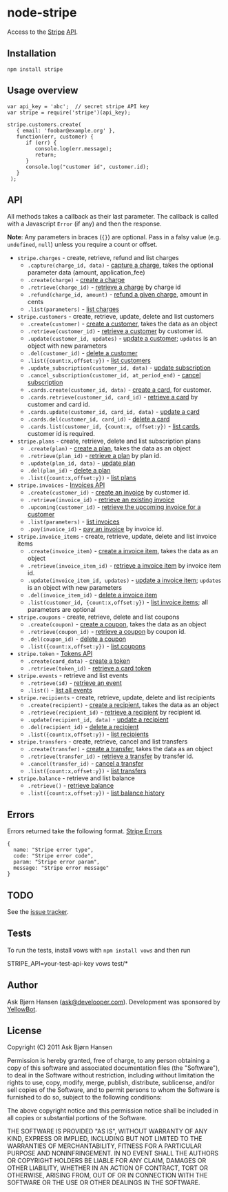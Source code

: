 # node-stripe

Access to the [Stripe](https://stripe.com/) [API](https://stripe.com/docs/api).


## Installation

`npm install stripe`

## Usage overview


    var api_key = 'abc';  // secret stripe API key
    var stripe = require('stripe')(api_key);

    stripe.customers.create(
       { email: 'foobar@example.org' },
       function(err, customer) {
          if (err) {
             console.log(err.message);
             return;
          }
          console.log("customer id", customer.id);
       }
     );


## API

All methods takes a callback as their last parameter. The callback is
called with a Javascript `Error` (if any) and then the response.

**Note**: Any parameters in braces (`{}`) are optional. Pass in a falsy value (e.g. `undefined`, `null`) unless you require a count or offset.

* `stripe.charges` - create, retrieve, refund and list charges
   * `.capture(charge_id, data)` - [capture a charge](https://stripe.com/docs/api#charge_capture), takes the optional parameter data (amount, application_fee)
   * `.create(charge)` - [create a charge](https://stripe.com/docs/api#create_charge)
   * `.retrieve(charge_id)` - [retrieve a charge](https://stripe.com/docs/api#retrieve_charge) by charge id
   * `.refund(charge_id, amount)` - [refund a given charge](https://stripe.com/docs/api#refund_charge), amount in cents
   * `.list(parameters)` - [list charges](https://stripe.com/docs/api#list_charges)
* `stripe.customers` - create, retrieve, update, delete and list customers
   * `.create(customer)` - [create a customer](https://stripe.com/docs/api#create_customer), takes the data as an object
   * `.retrieve(customer_id)` - [retrieve a customer](https://stripe.com/docs/api#retrieve_customer) by customer id.
   * `.update(customer_id, updates)` - [update a customer](https://stripe.com/docs/api#update_customer); `updates` is an object with new parameters
   * `.del(customer_id)` - [delete a customer](https://stripe.com/docs/api#delete_customer)
   * `.list({count:x,offset:y})` - [list customers](https://stripe.com/docs/api#list_customers)
   * `.update_subscription(customer_id, data)` - [update subscription](https://stripe.com/docs/api#update_subscription)
   * `.cancel_subscription(customer_id, at_period_end)` - [cancel subscription](https://stripe.com/docs/api#cancel_subscription)
   * `.cards.create(customer_id, data)` - [create a card](https://stripe.com/docs/api#create_card), for customer.
   * `.cards.retrieve(customer_id, card_id)` - [retrieve a card](https://stripe.com/docs/api#retrieve_card) by customer and card id.
   * `.cards.update(customer_id, card_id, data)` - [update a card](https://stripe.com/docs/api#update_card)
   * `.cards.del(customer_id, card_id)` - [delete a card](https://stripe.com/docs/api#delete_card)
   * `.cards.list(customer_id, {count:x, offset:y})` - [list cards](https://stripe.com/docs/api#list_cards), customer id is required.
* `stripe.plans` - create, retrieve, delete and list subscription plans
   * `.create(plan)` - [create a plan](https://stripe.com/docs/api#create_plan), takes the data as an object
   * `.retrieve(plan_id)` - [retrieve a plan](https://stripe.com/docs/api#retrieve_plan) by plan id.
   * `.update(plan_id, data)` - [update plan](https://stripe.com/docs/api#update_plan)
   * `.del(plan_id)` - [delete a plan](https://stripe.com/docs/api#delete_plan)
   * `.list({count:x,offset:y})` - [list plans](https://stripe.com/docs/api#list_plans)
* `stripe.invoices` - [Invoices API](https://stripe.com/docs/api#invoices)
   * `.create(customer_id)` - [create an invoice](https://stripe.com/docs/api#create_invoice) by customer id.
   * `.retrieve(invoice_id)` - [retrieve an existing invoice](https://stripe.com/docs/api?lang=curl#retrieve_invoice)
   * `.upcoming(customer_id)` - [retrieve the upcoming invoice for a customer](https://stripe.com/docs/api?lang=curl#retrieve_customer_invoice)
   * `.list(parameters)` - [list invoices](https://stripe.com/docs/api#list_customer_invoices)
   * `.pay(invoice_id)` - [pay an invoice](https://stripe.com/docs/api#pay_invoice) by invoice id.
* `stripe.invoice_items` - create, retrieve, update, delete and list invoice items
   * `.create(invoice_item)` - [create a invoice item](https://stripe.com/docs/api#create_invoiceitem), takes the data as an object
   * `.retrieve(invoice_item_id)` - [retrieve a invoice item](https://stripe.com/docs/api#retrieve_invoiceitem) by invoice item id.
   * `.update(invoice_item_id, updates)` - [update a invoice item](https://stripe.com/docs/api#update_invoiceitem); `updates` is an object with new parameters
   * `.del(invoice_item_id)` - [delete a invoice item](https://stripe.com/docs/api#delete_invoiceitem)
   * `.list(customer_id, {count:x,offset:y})` - [list invoice items](https://stripe.com/docs/api#list_invoiceitems); all parameters are optional
* `stripe.coupons` - create, retrieve, delete and list coupons
   * `.create(coupon)` - [create a coupon](https://stripe.com/docs/api#create_coupon), takes the data as an object
   * `.retrieve(coupon_id)` - [retrieve a coupon](https://stripe.com/docs/api#retrieve_coupon) by coupon id.
   * `.del(coupon_id)` - [delete a coupon](https://stripe.com/docs/api#delete_coupon)
   * `.list({count:x,offset:y})` - [list coupons](https://stripe.com/docs/api#list_coupons)
* `stripe.token` - [Tokens API](https://stripe.com/docs/api#tokens)
   * `.create(card_data)` - [create a token](https://stripe.com/docs/api#create_token)
   * `.retrieve(token_id)` - [retrieve a card token](https://stripe.com/docs/api#retrieve_token)
* `stripe.events` - retrieve and list events
   * `.retrieve(id)` - [retrieve an event](https://stripe.com/docs/api#retrieve_event)
   * `.list()` - [list all events](https://stripe.com/docs/api#list_events)
* `stripe.recipients` - create, retrieve, update, delete and list recipients
   * `.create(recipient)` - [create a recipient](https://stripe.com/docs/api#create_recipient), takes the data as an object
   * `.retrieve(recipient_id)` - [retrieve a recipient](https://stripe.com/docs/api#retrieve_recipient) by recipient id.
   * `.update(recipient_id, data)` - [update a recipient](https://stripe.com/docs/api#update_recipient)
   * `.del(recipient_id)` - [delete a recipient](https://stripe.com/docs/api#delete_recipient)
   * `.list({count:x,offset:y})` - [list recipients](https://stripe.com/docs/api#list_recipients)
* `stripe.transfers` - create, retrieve, cancel and list transfers
   * `.create(transfer)` - [create a transfer](https://stripe.com/docs/api#create_transfer), takes the data as an object
   * `.retrieve(transfer_id)` - [retrieve a transfer](https://stripe.com/docs/api#retrieve_transfer) by transfer id.
   * `.cancel(transfer_id)` - [cancel a transfer](https://stripe.com/docs/api#cancel_transfer)
   * `.list({count:x,offset:y})` - [list transfers](https://stripe.com/docs/api#list_transfers)
* `stripe.balance` - retrieve and list balance
   * `.retrieve()` - [retrieve balance](https://stripe.com/docs/api#retrieve_balance)
   * `.list({count:x,offset:y})` - [list balance history](https://stripe.com/docs/api#balance_history)

## Errors

Errors returned take the following format. [Stripe Errors](https://stripe.com/docs/api#errors)

    {
      name: "Stripe error type",
      code: "Stripe error code",
      param: "Stripe error param",
      message: "Stripe error message"
    }

## TODO

See the [issue tracker](http://github.com/abh/node-stripe).

## Tests

To run the tests, install vows with `npm install vows` and then run

   STRIPE_API=your-test-api-key vows test/*

## Author

Ask Bjørn Hansen (ask@develooper.com). Development was sponsored by [YellowBot](http://www.yellowbot.com/).

## License

Copyright (C) 2011 Ask Bjørn Hansen

Permission is hereby granted, free of charge, to any person obtaining a copy
of this software and associated documentation files (the "Software"), to deal
in the Software without restriction, including without limitation the rights
to use, copy, modify, merge, publish, distribute, sublicense, and/or sell
copies of the Software, and to permit persons to whom the Software is
furnished to do so, subject to the following conditions:

The above copyright notice and this permission notice shall be included in
all copies or substantial portions of the Software.

THE SOFTWARE IS PROVIDED "AS IS", WITHOUT WARRANTY OF ANY KIND, EXPRESS OR
IMPLIED, INCLUDING BUT NOT LIMITED TO THE WARRANTIES OF MERCHANTABILITY,
FITNESS FOR A PARTICULAR PURPOSE AND NONINFRINGEMENT. IN NO EVENT SHALL THE
AUTHORS OR COPYRIGHT HOLDERS BE LIABLE FOR ANY CLAIM, DAMAGES OR OTHER
LIABILITY, WHETHER IN AN ACTION OF CONTRACT, TORT OR OTHERWISE, ARISING FROM,
OUT OF OR IN CONNECTION WITH THE SOFTWARE OR THE USE OR OTHER DEALINGS IN
THE SOFTWARE.
